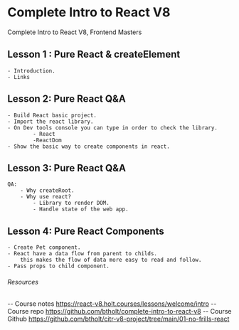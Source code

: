 # Complete Intro to React V8
Complete Intro to React V8, Frontend Masters

## Lesson 1 : Pure React & createElement

    - Introduction.
    - Links

## Lesson 2: Pure React Q&A

    - Build React basic project.
    - Import the react library.
    - On Dev tools console you can type in order to check the library.
            - React
            -ReactDom
    - Show the basic way to create components in react.

## Lesson 3: Pure React Q&A

    QA:
        - Why createRoot.
        - Why use react?
            - Library to render DOM.
            - Handle state of the web app.

## Lesson 4: Pure React Components

    - Create Pet component.
    - React have a data flow from parent to childs. 
        this makes the flow of data more easy to read and follow.
    - Pass props to child component.


###### Resources

-- Course notes https://react-v8.holt.courses/lessons/welcome/intro
-- Course repo https://github.com/btholt/complete-intro-to-react-v8
-- Course Github https://github.com/btholt/citr-v8-project/tree/main/01-no-frills-react

